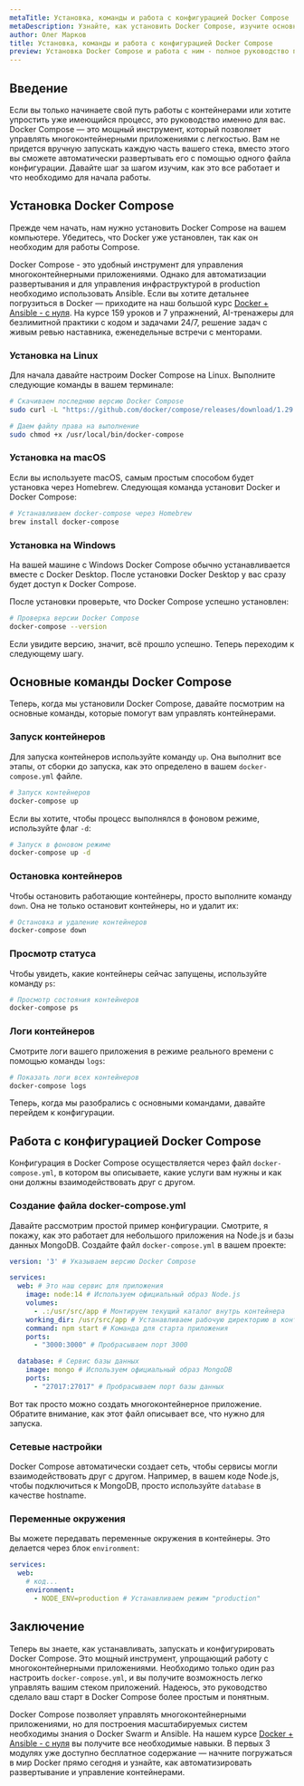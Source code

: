 ```yaml
---
metaTitle: Установка, команды и работа с конфигурацией Docker Compose
metaDescription: Узнайте, как установить Docker Compose, изучите основные команды и разберитесь с конфигурацией - простое руководство для начинающих работа с контейнерами
author: Олег Марков
title: Установка, команды и работа с конфигурацией Docker Compose
preview: Установка Docker Compose и работа с ним - полное руководство по версиям, командам и конфигурации. Настройте удобное управление контейнерами.
---
```


## Введение

Если вы только начинаете свой путь работы с контейнерами или хотите упростить уже имеющийся процесс, это руководство именно для вас. Docker Compose — это мощный инструмент, который позволяет управлять многоконтейнерными приложениями с легкостью. Вам не придется вручную запускать каждую часть вашего стека, вместо этого вы сможете автоматически развертывать его с помощью одного файла конфигурации. Давайте шаг за шагом изучим, как это все работает и что необходимо для начала работы.

## Установка Docker Compose

Прежде чем начать, нам нужно установить Docker Compose на вашем компьютере. Убедитесь, что Docker уже установлен, так как он необходим для работы Compose.

Docker Compose - это удобный инструмент для управления многоконтейнерными приложениями. Однако для автоматизации развертывания и для управления инфраструктурой в production необходимо использовать Ansible. Если вы хотите детальнее погрузиться в Docker — приходите на наш большой курс [Docker + Ansible - с нуля](https://purpleschool.ru/course/docker). На курсе 159 уроков и 7 упражнений, AI-тренажеры для безлимитной практики с кодом и задачами 24/7, решение задач с живым ревью наставника, еженедельные встречи с менторами.

### Установка на Linux

Для начала давайте настроим Docker Compose на Linux. Выполните следующие команды в вашем терминале:

```bash
# Скачиваем последнюю версию Docker Compose
sudo curl -L "https://github.com/docker/compose/releases/download/1.29.2/docker-compose-$(uname -s)-$(uname -m)" -o /usr/local/bin/docker-compose

# Даем файлу права на выполнение
sudo chmod +x /usr/local/bin/docker-compose
```

### Установка на macOS

Если вы используете macOS, самым простым способом будет установка через Homebrew. Следующая команда установит Docker и Docker Compose:

```bash
# Устанавливаем docker-compose через Homebrew
brew install docker-compose
```

### Установка на Windows

На вашей машине с Windows Docker Compose обычно устанавливается вместе с Docker Desktop. После установки Docker Desktop у вас сразу будет доступ к Docker Compose.

После установки проверьте, что Docker Compose успешно установлен:

```bash
# Проверка версии Docker Compose
docker-compose --version
```

Если увидите версию, значит, всё прошло успешно. Теперь переходим к следующему шагу.

## Основные команды Docker Compose

Теперь, когда мы установили Docker Compose, давайте посмотрим на основные команды, которые помогут вам управлять контейнерами.

### Запуск контейнеров

Для запуска контейнеров используйте команду `up`. Она выполнит все этапы, от сборки до запуска, как это определено в вашем `docker-compose.yml` файле.

```bash
# Запуск контейнеров
docker-compose up
```

Если вы хотите, чтобы процесс выполнялся в фоновом режиме, используйте флаг `-d`:

```bash
# Запуск в фоновом режиме
docker-compose up -d
```

### Остановка контейнеров

Чтобы остановить работающие контейнеры, просто выполните команду `down`. Она не только остановит контейнеры, но и удалит их:

```bash
# Остановка и удаление контейнеров
docker-compose down
```

### Просмотр статуса

Чтобы увидеть, какие контейнеры сейчас запущены, используйте команду `ps`:

```bash
# Просмотр состояния контейнеров
docker-compose ps
```

### Логи контейнеров

Смотрите логи вашего приложения в режиме реального времени с помощью команды `logs`:

```bash
# Показать логи всех контейнеров
docker-compose logs
```

Теперь, когда мы разобрались с основными командами, давайте перейдем к конфигурации.

## Работа с конфигурацией Docker Compose

Конфигурация в Docker Compose осуществляется через файл `docker-compose.yml`, в котором вы описываете, какие услуги вам нужны и как они должны взаимодействовать друг с другом.

### Создание файла docker-compose.yml

Давайте рассмотрим простой пример конфигурации. Смотрите, я покажу, как это работает для небольшого приложения на Node.js и базы данных MongoDB. Создайте файл `docker-compose.yml` в вашем проекте:

```yaml
version: '3' # Указываем версию Docker Compose

services: 
  web: # Это наш сервис для приложения
    image: node:14 # Используем официальный образ Node.js
    volumes:
      - .:/usr/src/app # Монтируем текущий каталог внутрь контейнера
    working_dir: /usr/src/app # Устанавливаем рабочую директорию в контейнере
    command: npm start # Команда для старта приложения
    ports: 
      - "3000:3000" # Пробрасываем порт 3000

  database: # Сервис базы данных
    image: mongo # Используем официальный образ MongoDB
    ports:
      - "27017:27017" # Пробрасываем порт базы данных
```

Вот так просто можно создать многоконтейнерное приложение. Обратите внимание, как этот файл описывает все, что нужно для запуска.

### Сетевые настройки

Docker Compose автоматически создает сеть, чтобы сервисы могли взаимодействовать друг с другом. Например, в вашем коде Node.js, чтобы подключиться к MongoDB, просто используйте `database` в качестве hostname.

### Переменные окружения

Вы можете передавать переменные окружения в контейнеры. Это делается через блок `environment`:

```yaml
services:
  web:
    # код...
    environment:
      - NODE_ENV=production # Устанавливаем режим "production"
```

## Заключение

Теперь вы знаете, как устанавливать, запускать и конфигурировать Docker Compose. Это мощный инструмент, упрощающий работу с многоконтейнерными приложениями. Необходимо только один раз настроить `docker-compose.yml`, и вы получите возможность легко управлять вашим стеком приложений. Надеюсь, это руководство сделало ваш старт в Docker Compose более простым и понятным.

Docker Compose позволяет управлять многоконтейнерными приложениями, но для построения масштабируемых систем необходимы знания о Docker Swarm и Ansible. На нашем курсе [Docker + Ansible - с нуля](https://purpleschool.ru/course/docker) вы получите все необходимые навыки. В первых 3 модулях уже доступно бесплатное содержание — начните погружаться в мир Docker прямо сегодня и узнайте, как автоматизировать развертывание и управление контейнерами.
